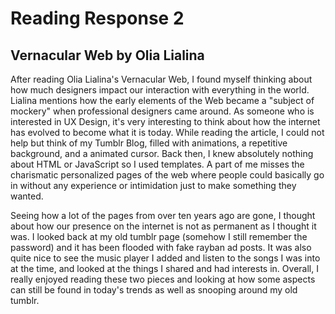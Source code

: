 # Reading Response 2
## Vernacular Web by Olia Lialina

After reading Olia Lialina's Vernacular Web, I found myself thinking about how much designers impact our interaction with everything in the world. Lialina mentions how the early elements of the Web became a "subject of mockery" when professional designers came around. As someone who is interested in UX Design, it's very interesting to think about how the internet has evolved to become what it is today. While reading the article, I could not help but think of my Tumblr Blog, filled with animations, a repetitive background, and a animated cursor. Back then, I knew absolutely nothing about HTML or JavaScript so I used templates. A part of me misses the charismatic personalized pages of the web where people could basically go in without any experience or intimidation just to make something they wanted. 

Seeing how a lot of the pages from over ten years ago are gone, I thought about how our presence on the internet is not as permanent as I thought it was. I looked back at my old tumblr page (somehow I still remember the password) and it has been flooded with fake rayban ad posts. It was also quite nice to see the music player I added and listen to the songs I was into at the time, and looked at the things I shared and had interests in. Overall, I really enjoyed reading these two pieces and looking at how some aspects can still be found in today's trends as well as snooping around my old tumblr.